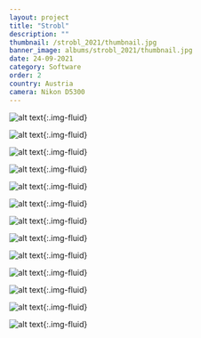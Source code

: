 ```yaml
---
layout: project
title: "Strobl"
description: ""
thumbnail: /strobl_2021/thumbnail.jpg
banner_image: albums/strobl_2021/thumbnail.jpg
date: 24-09-2021
category: Software
order: 2
country: Austria
camera: Nikon D5300
---
```


![alt text]({{site.baseurl}}/assets/images/albums/strobl_2021/johnchque_strobl2021_1.jpg "Strobl"){:.img-fluid}

![alt text]({{site.baseurl}}/assets/images/albums/strobl_2021/johnchque_strobl2021_2.jpg "Strobl"){:.img-fluid}

![alt text]({{site.baseurl}}/assets/images/albums/strobl_2021/johnchque_strobl2021_3.jpg "Strobl"){:.img-fluid}

![alt text]({{site.baseurl}}/assets/images/albums/strobl_2021/johnchque_strobl2021_4.jpg "Strobl"){:.img-fluid}

![alt text]({{site.baseurl}}/assets/images/albums/strobl_2021/johnchque_strobl2021_5.jpg "Strobl"){:.img-fluid}

![alt text]({{site.baseurl}}/assets/images/albums/strobl_2021/johnchque_strobl2021_6.jpg "Strobl"){:.img-fluid}

![alt text]({{site.baseurl}}/assets/images/albums/strobl_2021/johnchque_strobl2021_7.jpg "Strobl"){:.img-fluid}

![alt text]({{site.baseurl}}/assets/images/albums/strobl_2021/johnchque_strobl2021_8.jpg "Strobl"){:.img-fluid}

![alt text]({{site.baseurl}}/assets/images/albums/strobl_2021/johnchque_strobl2021_9.jpg "Strobl"){:.img-fluid}

![alt text]({{site.baseurl}}/assets/images/albums/strobl_2021/johnchque_strobl2021_10.jpg "Strobl"){:.img-fluid}

![alt text]({{site.baseurl}}/assets/images/albums/strobl_2021/johnchque_strobl2021_11.jpg "Strobl"){:.img-fluid}

![alt text]({{site.baseurl}}/assets/images/albums/strobl_2021/johnchque_strobl2021_12.jpg "Strobl"){:.img-fluid}

![alt text]({{site.baseurl}}/assets/images/albums/strobl_2021/johnchque_strobl2021_13.jpg "Strobl"){:.img-fluid}
